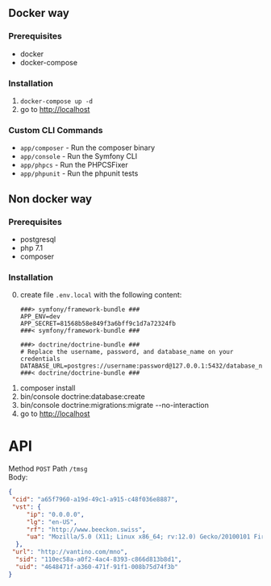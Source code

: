 ## Docker way
### Prerequisites
* docker
* docker-compose
### Installation
1. `docker-compose up -d`
3. go to [http://localhost](http://localhost)

### Custom CLI Commands
- `app/composer` - Run the composer binary
- `app/console` - Run the Symfony CLI
- `app/phpcs` - Run the PHPCSFixer
- `app/phpunit` - Run the phpunit tests

## Non docker way
### Prerequisites
* postgresql
* php 7.1
* composer
### Installation
0. create file `.env.local` with the following content:
    ```dotenv
    ###> symfony/framework-bundle ###
    APP_ENV=dev
    APP_SECRET=81568b58e849f3a6bff9c1d7a72324fb
    ###< symfony/framework-bundle ###
    
    ###> doctrine/doctrine-bundle ###
    # Replace the username, password, and database_name on your credentials
    DATABASE_URL=postgres://username:password@127.0.0.1:5432/database_name
    ###< doctrine/doctrine-bundle ###
    
    ```
1. composer install
2. bin/console doctrine:database:create
2. bin/console doctrine:migrations:migrate --no-interaction
3. go to [http://localhost](http://localhost)

# API

Method `POST`
Path `/tmsg`  
Body:
```json
{
 "cid": "a65f7960-a19d-49c1-a915-c48f036e8887",
 "vst": {
     "ip": "0.0.0.0",
     "lg": "en-US",
     "rf": "http://www.beeckon.swiss",
     "ua": "Mozilla/5.0 (X11; Linux x86_64; rv:12.0) Gecko/20100101 Firefox/21.0"
  },
 "url": "http://vantino.com/mno",
  "sid": "110ec58a-a0f2-4ac4-8393-c866d813b8d1",
  "uid": "4648471f-a360-471f-91f1-008b75d74f3b"
}
```